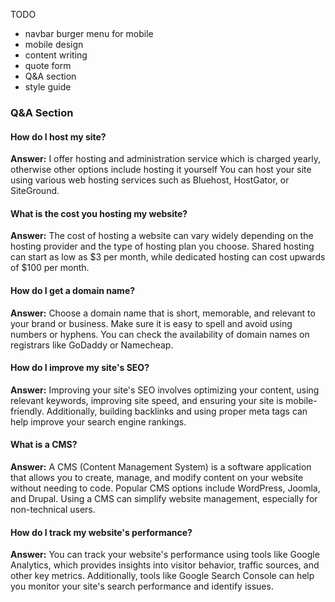 TODO 
- navbar burger menu for mobile
- mobile design
- content writing
- quote form 
- Q&A section
- style guide




### Q&A Section

#### How do I host my site?
**Answer:** I offer hosting and administration service which is charged yearly, otherwise other options include hosting it yourself You can host your site using various web hosting services such as Bluehost, HostGator, or SiteGround. 

#### What is the cost you hosting my website?
**Answer:** The cost of hosting a website can vary widely depending on the hosting provider and the type of hosting plan you choose. Shared hosting can start as low as $3 per month, while dedicated hosting can cost upwards of $100 per month.

#### How do I get a domain name?
**Answer:** Choose a domain name that is short, memorable, and relevant to your brand or business. Make sure it is easy to spell and avoid using numbers or hyphens. You can check the availability of domain names on registrars like GoDaddy or Namecheap.


#### How do I improve my site's SEO?
**Answer:** Improving your site's SEO involves optimizing your content, using relevant keywords, improving site speed, and ensuring your site is mobile-friendly. Additionally, building backlinks and using proper meta tags can help improve your search engine rankings.


#### What is a CMS?
**Answer:** A CMS (Content Management System) is a software application that allows you to create, manage, and modify content on your website without needing to code. Popular CMS options include WordPress, Joomla, and Drupal. Using a CMS can simplify website management, especially for non-technical users.

#### How do I track my website's performance?
**Answer:** You can track your website's performance using tools like Google Analytics, which provides insights into visitor behavior, traffic sources, and other key metrics. Additionally, tools like Google Search Console can help you monitor your site's search performance and identify issues.

